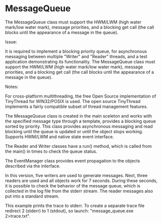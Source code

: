 # MessageQueue
The MessageQueue class must support the HWM/LWM (high water mark/low water mark), message priorities, and a blocking get call (the call blocks until the appearance of a message in the queue).

Issue:

It is required to implement a blocking priority queue, for asynchronous messaging between multiple "Writer" and "Reader" threads, and a test application demonstrating its functionality.
The MessageQueue class must support the HWM/LWM (high water mark/low water mark), message priorities, and a blocking get call (the call blocks until the appearance of a message in the queue).

Notes:

For cross-platform multithreading, the free Open Source implementation of TinyThread for WIN32/POSIX is used.
The open source TinyThread implements a fairly compatible subset of thread management features.	

The MessageQueue class is created in the main sceleton and works with the specified message type through a template, provides a blocking queue sorted by priority.
This class provides asynchronous messaging and read blocking until the queue is updated or until the object stops working. Supports HWM/LWM and native state event interface.

The Reader and Writer classes have a run() method, which is called from the main() in times to check the queue status.

The EventManager class provides event propagation to the objects described via the interface.

In this version, five writers are used to generate messages. Next, three readers are used and all objects work for 7 seconds. During these seconds, it is possible to check the behavior of the message queue, which is collected in the log file from the stderr stream. The reader messages also put into a standard stream.

This example prints the trace to stderr. To create a separate trace file redirect 2 (stderr) to 1 (stdout), so launch: "message_queue.exe 2>trace.txt".
